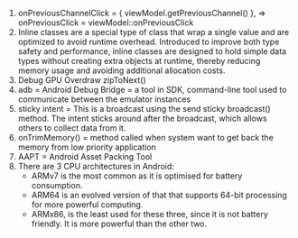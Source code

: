 1. onPreviousChannelClick = {
viewModel.getPreviousChannel()
},
=> onPreviousClick = viewModel::onPreviousClick
2. Inline classes are a special type of class that wrap a single value and are optimized to avoid runtime overhead. Introduced to improve both type safety and performance, inline classes are designed to hold simple data types without creating extra objects at runtime, thereby reducing memory usage and avoiding additional allocation costs.
3. Debug GPU Overdraw
zipToNext()
4. adb = Android Debug Bridge = a tool in SDK, command-line tool used to communicate between the
emulator instances
5. sticky intent = This is a broadcast using the send sticky broadcast() method. The intent sticks around
after the broadcast, which allows others to collect data from it.
6. onTrimMemory() = method called when system want to get back the memory from low priority application
7. AAPT = Android Asset Packing Tool
8. There are 3 CPU architectures in Android:
    - ARMv7 is the most common as it is optimised for battery consumption.
    - ARM64 is an evolved version of that that supports 64-bit processing for more powerful computing.
    - ARMx86, is the least used for these three, since it is not battery friendly. It is more powerful
    than the other two.